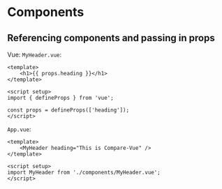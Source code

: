 # Components

## Referencing components and passing in props
Vue:
`MyHeader.vue`:
```vue
<template>
    <h1>{{ props.heading }}</h1>
</template>

<script setup>
import { defineProps } from 'vue';

const props = defineProps(['heading']);
</script>
```

`App.vue`:
```vue
<template>
    <MyHeader heading="This is Compare-Vue" />
</template>

<script setup>
import MyHeader from './components/MyHeader.vue';
</script>
```

